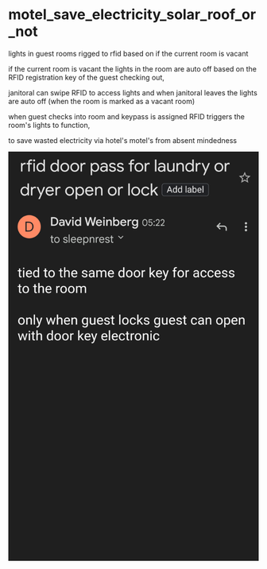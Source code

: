 # motel_save_electricity_solar_roof_or_not

lights in guest rooms rigged to rfid based on if the current room is vacant 

if the current room is vacant the lights in the room are auto off based on the RFID registration key of the guest checking out,

janitoral can swipe RFID to access lights and when janitoral leaves the lights are auto off (when the room is marked as a vacant room)

when guest checks into room and keypass is assigned RFID triggers the room's lights to function,



to save wasted electricity via hotel's motel's from absent mindedness


![s1](https://raw.githubusercontent.com/c4pt000/motel_save_electricity_solar_roof_or_not/main/Screenshot_20211202-052358-833~2.png)
